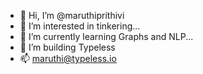 - 👋 Hi, I’m @maruthiprithivi
- 👀 I’m interested in tinkering...
- 🌱 I’m currently learning Graphs and NLP...
- 💞️ I’m building Typeless 
- 📫 maruthi@typeless.io

<!---
maruthiprithivi/maruthiprithivi is a ✨ special ✨ repository because its `README.md` (this file) appears on your GitHub profile.
You can click the Preview link to take a look at your changes.
--->
